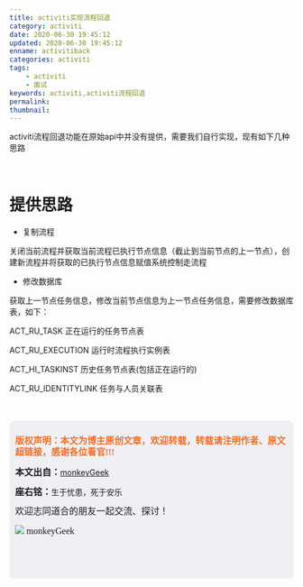 ```yaml
---
title: activiti实现流程回退
category: activiti
date: 2020-06-30 19:45:12
updated: 2020-06-30 19:45:12
enname: activitiback
categories: activiti
tags:
	- activiti
	- 面试
keywords: activiti,activiti流程回退
permalink:
thumbnail:
---
```


activiti流程回退功能在原始api中并没有提供，需要我们自行实现，现有如下几种思路<!--more-->

</br>

# 提供思路

- 复制流程

关闭当前流程并获取当前流程已执行节点信息（截止到当前节点的上一节点），创建新流程并将获取的已执行节点信息赋值系统控制走流程



- 修改数据库

获取上一节点任务信息，修改当前节点信息为上一节点任务信息，需要修改数据库表，如下：

ACT_RU_TASK 正在运行的任务节点表

ACT_RU_EXECUTION 运行时流程执行实例表

ACT_HI_TASKINST 历史任务节点表(包括正在运行的)

ACT_RU_IDENTITYLINK 任务与人员关联表



</br>

</br>

<script>
var _hmt = _hmt || [];
(function() {
  var hm = document.createElement("script");
  hm.src = "https://hm.baidu.com/hm.js?2f798e6b269c8a40f12bef25d7f1876d";
  var s = document.getElementsByTagName("script")[0]; 
  s.parentNode.insertBefore(hm, s);
})();
</script>

<div style="height:260px; background-color:rgb(238,240,244); padding:10px;border-radius:10px;">
    <p style="color:#f36c21;font:bold 16px/20px 'kaiTi';">
      版权声明：本文为博主原创文章，欢迎转载，转载请注明作者、原文超链接，感谢各位看官!!!
    </p>
    <p>
      <span style="font:bold 16px/20px 'kaiTi';">本文出自：</span><a href="https://monkeyGeek369.github.io">monkeyGeek</a> 
    </p>
    <p>
      <span style="font:bold 16px/20px 'kaiTi';">座右铭：</span><span>生于忧患，死于安乐</span> 
    </p>
    <p>
      <span style="font:16px/20px 'kaiTi';">欢迎志同道合的朋友一起交流、探讨！</span> 
    </p>
    <img style="height:auto; width:auto;flot:left;" src="../../../../image/monkey64.png" /><span style="font:16px/20px 'kaiTi';flot:left;">   monkeyGeek</span>


